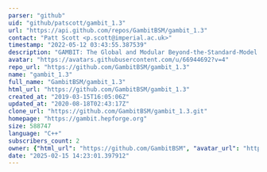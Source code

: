 ```yaml
---
parser: "github"
uid: "github/patscott/gambit_1.3"
url: "https://api.github.com/repos/GambitBSM/gambit_1.3"
contact: "Patt Scott <p.scott@imperial.ac.uk>"
timestamp: "2022-05-12 03:43:55.387539"
description: "GAMBIT: The Global and Modular Beyond-the-Standard-Model Inference Tool"
avatar: "https://avatars.githubusercontent.com/u/66944692?v=4"
repo_url: "https://github.com/GambitBSM/gambit_1.3"
name: "gambit_1.3"
full_name: "GambitBSM/gambit_1.3"
html_url: "https://github.com/GambitBSM/gambit_1.3"
created_at: "2019-03-15T16:05:06Z"
updated_at: "2020-08-18T02:43:17Z"
clone_url: "https://github.com/GambitBSM/gambit_1.3.git"
homepage: "https://gambit.hepforge.org"
size: 588747
language: "C++"
subscribers_count: 2
owner: {"html_url": "https://github.com/GambitBSM", "avatar_url": "https://avatars.githubusercontent.com/u/66944692?v=4", "login": "GambitBSM", "type": "Organization"}
date: "2025-02-15 14:23:01.397912"
---
```

